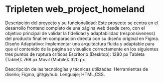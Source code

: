 # Tripleten web_project_homeland
Descripción del proyecto y su funcionalidad:
Este proyecto se centra en el desarrollo frontend completo de una página web desde cero, con el objetivo principal de validar la fidelidad y adaptabilidad (responsiveness) del producto final en comparación directa con su diseño original en Figma.
Diseño Adaptativo: Implementar una arquitectura fluida y adaptable para que el contenido de la página se visualice correctamente en los siguientes tres puntos de ruptura críticos:
​Escritorio (Desktop): 1280 px
​Tableta (Tablet): 768 px
​Móvil (Mobile): 320 px 



Descripción de las tecnologías y técnicas utilizadas:
Herramientas de diseño; Figma, git/giyhub.
Lenguaje; HTML,CSS.






